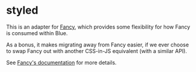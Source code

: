 # styled

This is an adapter for [Fancy](https://github.com/helpscout/fancy), which provides some flexibility for how Fancy is consumed within Blue.

As a bonus, it makes migrating away from Fancy easier, if we ever choose to swap Fancy out with another CSS-in-JS equivalent (with a similar API).

See [Fancy's documentation](https://github.com/helpscout/fancy) for more details.
